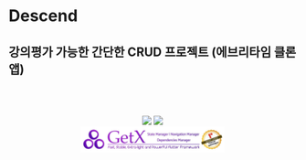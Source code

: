 # Descend
## 강의평가 가능한 간단한 CRUD 프로젝트 (에브리타임 클론앱)
<br/>
<br/>
<br/> 
<div align = "center"> 
<img src = "https://img.shields.io/badge/flutter-02569B?style=flat&logo=flutter" />
<img src = "https://img.shields.io/badge/Dart-0175C2?style=flat&logo=dart" />
<br/>                   
<img src="https://raw.githubusercontent.com/jonataslaw/getx-community/master/get.png" width="50%" height="50%" />
</div>
